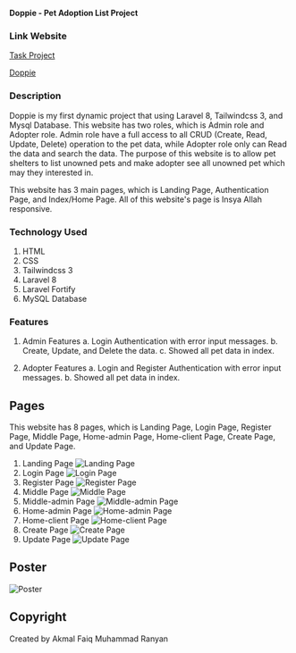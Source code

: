 **Doppie - Pet Adoption List Project**  

### Link Website
[Task Project](https://task.akmalranyan.my.id/)

[Doppie](https://doppie.akmalranyan.my.id/)

### Description 
Doppie is my first dynamic project that using Laravel 8, Tailwindcss 3, and Mysql Database. This website has two roles, which is Admin role and Adopter role. Admin role have a full access to all CRUD (Create, Read, Update, Delete) operation to the pet data, while Adopter role only can Read the data and search the data. The purpose of this website is to allow pet shelters to list unowned pets and make adopter see all unowned pet which may they interested in.

This website has 3 main pages, which is Landing Page, Authentication Page, and Index/Home Page.
All of this website's page is Insya Allah responsive. 


### Technology Used
1. HTML
2. CSS
3. Tailwindcss 3
4. Laravel 8
6. Laravel Fortify
5. MySQL Database

### Features  
1. Admin Features
    a. Login Authentication with error input messages.
    b. Create, Update, and Delete the data.
    c. Showed all pet data in index.

2. Adopter Features
    a. Login and Register Authentication with error input messages.
    b. Showed all pet data in index.

## Pages
This website has 8 pages, which is Landing Page, Login Page, Register Page, Middle Page, Home-admin Page, Home-client Page, Create Page, and Update Page.

1. Landing Page
![Landing Page](../shared-host-project/images/landing.png)
2. Login Page
![Login Page](../shared-host-project/images/login.png)
3. Register Page
![Register Page](../shared-host-project/images/register.png)
4. Middle Page
![Middle Page](../shared-host-project/images/middle.png)
5. Middle-admin Page
![Middle-admin Page](../shared-host-project/images/middle-admin.png)
6. Home-admin Page
![Home-admin Page](../shared-host-project/images/home-admin.png)
7. Home-client Page
![Home-client Page](../shared-host-project/images/home.png)
8. Create Page
![Create Page](../shared-host-project/images/create.png)
9. Update Page
![Update Page](../shared-host-project/images/edit.png)

## Poster
![Poster](../shared-host-project/poster/Doppie.png)

## Copyright
Created by Akmal Faiq Muhammad Ranyan


